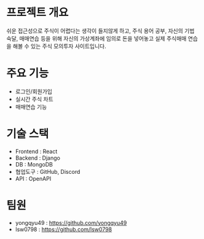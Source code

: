 # 프로젝트 개요
쉬운 접근성으로 주식이 어렵다는 생각이 들지않게 하고, 주식 용어 공부, 자신의 기법 숙달, 매매연습 등을 위해
자신의 가상계좌에 임의로 돈을 넣어놓고 실제 주식매매 연습을 해볼 수 있는 주식 모의투자 사이트입니다.

# 주요 기능
- 로그인/회원가입
- 실시간 주식 차트
- 매매연습 기능

# 기술 스택
- Frontend : React
- Backend : Django
- DB : MongoDB
- 협업도구 : GitHub, Discord
- API : OpenAPI

# 팀원
- yongqyu49 : https://github.com/yongqyu49
- lsw0798 : https://github.com/lsw0798
